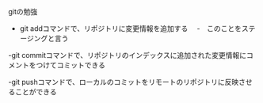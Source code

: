 gitの勉強
- git addコマンドで、リポジトリに変更情報を追加する
　-　このことをステージングと言う

-git commitコマンドで、リポジトリのインデックスに追加された変更情報にコメントをつけてコミットできる

-git pushコマンドで、ローカルのコミットをリモートのリポジトリに反映させることができる
